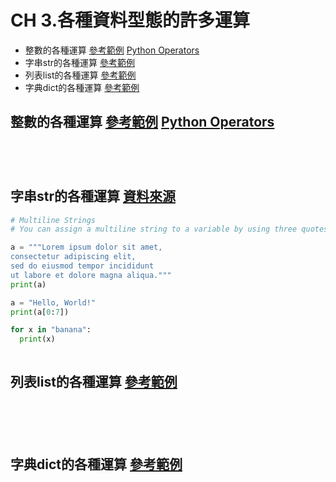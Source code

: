 # CH 3.各種資料型態的許多運算
  - 整數的各種運算 [參考範例](https://www.w3schools.com/python/python_numbers.asp)  [Python Operators](https://www.w3schools.com/python/python_operators.asp)
  - 字串str的各種運算 [參考範例](https://www.w3schools.com/python/python_strings.asp)
  - 列表list的各種運算  [參考範例](https://www.w3schools.com/python/python_lists.asp)
  - 字典dict的各種運算 [參考範例](https://www.w3schools.com/python/python_dictionaries.asp)

## 整數的各種運算 [參考範例](https://www.w3schools.com/python/python_numbers.asp)  [Python Operators](https://www.w3schools.com/python/python_operators.asp)

```python


```

```python


```

```python


```

```python


```

## 字串str的各種運算 [資料來源](https://www.w3schools.com/python/python_strings.asp)
```python
# Multiline Strings
# You can assign a multiline string to a variable by using three quotes:

a = """Lorem ipsum dolor sit amet,
consectetur adipiscing elit,
sed do eiusmod tempor incididunt
ut labore et dolore magna aliqua."""
print(a)
```

```python
a = "Hello, World!"
print(a[0:7])
```

```python
for x in "banana":
  print(x)
```

```python


```

## 列表list的各種運算  [參考範例](https://www.w3schools.com/python/python_lists.asp)

```python


```

```python


```

```python


```

```python


```
```python


```
## 字典dict的各種運算 [參考範例](https://www.w3schools.com/python/python_dictionaries.asp)

```python


```

```python


```



```python


```

```python


```



```python


```

```python


```







